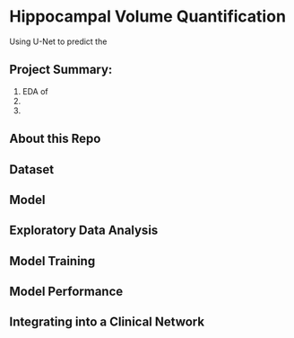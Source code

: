 # Hippocampal Volume Quantification

Using U-Net to predict the

## Project Summary:

1. EDA of
2.
3.

## About this Repo


## Dataset

## Model

## Exploratory Data Analysis

## Model Training

## Model Performance

## Integrating into a Clinical Network
